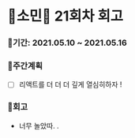 # 🌼소민🌼 21회차 회고

### 🥕기간: 2021.05.10 ~ 2021.05.16

### 🍆주간계획

- [ ] 리액트를 더 더 더 깊게 열심히하자 ! 

### 🥦회고

- 너무 놀았따. . 
